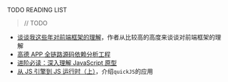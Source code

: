 TODO READING LIST
> // TODO
- [谈谈我这些年对前端框架的理解](https://juejin.cn/post/7007048306438176799)，作者从比较高的高度来谈谈对前端框架的理解
- [高德 APP 全链路源码依赖分析工程](https://zhuanlan.zhihu.com/p/95677058)
- [进阶必读：深入理解 JavaScript 原型](https://juejin.cn/post/6901494216074100750)
- [从 JS 引擎到 JS 运行时（上）](https://juejin.cn/post/6844904054032695304)，介绍`quickJS`的应用